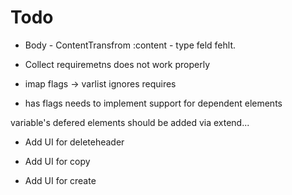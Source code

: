 # Todo

- Body - ContentTransfrom :content - type feld fehlt.

- Collect requiremetns does not work properly

- imap flags -> varlist ignores requires
- has flags needs to implement support for dependent elements

variable's defered elements should be added via extend...

 - Add UI for deleteheader

 - Add UI for copy
 - Add UI for create